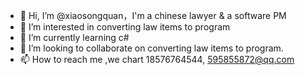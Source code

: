 - 👋 Hi, I’m @xiaosongquan，I'm a chinese lawyer & a software PM 
- 👀 I’m interested in converting law items to program
- 🌱 I’m currently learning c#
- 💞️ I’m looking to collaborate on  converting law items to program.
- 📫 How to reach me ,we chart 18576764544, 595855872@qq.com

<!---
xiaosongquan/xiaosongquan is a ✨ special ✨ repository because its `README.md` (this file) appears on your GitHub profile.
You can click the Preview link to take a look at your changes.
--->
